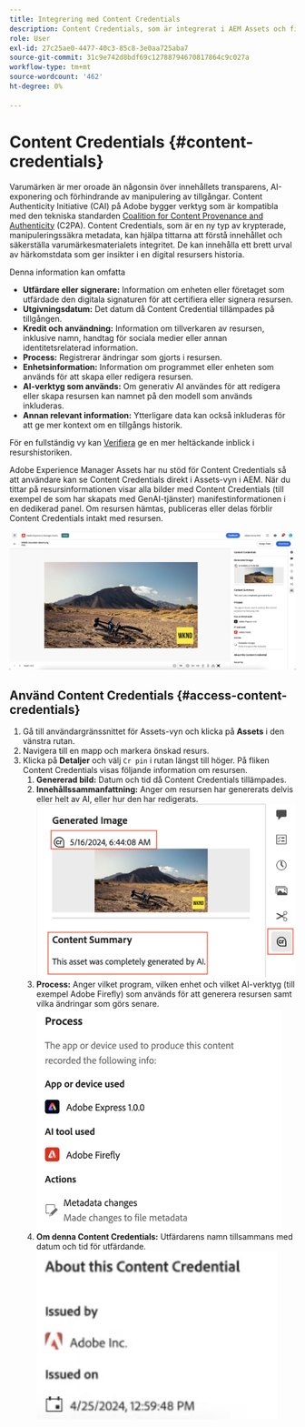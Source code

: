 ```yaml
---
title: Integrering med Content Credentials
description: Content Credentials, som är integrerat i AEM Assets och finns i Assets View, kan erbjuda kontext i en tillgångs historia, inklusive hur den har skapats och vem som har deltagit i skapandet av den. Som en näringsetikett för digitalt innehåll kan Content Credentials bidra till att öka transparensen och bygga förtroende hos målgrupperna.
role: User
exl-id: 27c25ae0-4477-40c3-85c8-3e0aa725aba7
source-git-commit: 31c9e742d8bdf69c12788794670817864c9c027a
workflow-type: tm+mt
source-wordcount: '462'
ht-degree: 0%

---
```


# Content Credentials {#content-credentials}

Varumärken är mer oroade än någonsin över innehållets transparens, AI-exponering och förhindrande av manipulering av tillgångar. Content Authenticity Initiative (CAI) på Adobe bygger verktyg som är kompatibla med den tekniska standarden [Coalition for Content Provenance and Authenticity](https://c2pa.org/specifications/specifications/1.1/specs/C2PA_Specification.html#_trust_model) (C2PA). Content Credentials, som är en ny typ av krypterade, manipuleringssäkra metadata, kan hjälpa tittarna att förstå innehållet och säkerställa varumärkesmaterialets integritet. De kan innehålla ett brett urval av härkomstdata som ger insikter i en digital resursers historia.

Denna information kan omfatta

* **Utfärdare eller signerare:** Information om enheten eller företaget som utfärdade den digitala signaturen för att certifiera eller signera resursen.
* **Utgivningsdatum:** Det datum då Content Credential tillämpades på tillgången.
* **Kredit och användning:** Information om tillverkaren av resursen, inklusive namn, handtag för sociala medier eller annan identitetsrelaterad information.
* **Process:** Registrerar ändringar som gjorts i resursen.
* **Enhetsinformation:** Information om programmet eller enheten som används för att skapa eller redigera resursen.
* **AI-verktyg som används:** Om generativ AI användes för att redigera eller skapa resursen kan namnet på den modell som används inkluderas.
* **Annan relevant information:** Ytterligare data kan också inkluderas för att ge mer kontext om en tillgångs historik.

För en fullständig vy kan [Verifiera](https://contentcredentials.org/verify) ge en mer heltäckande inblick i resurshistoriken.

Adobe Experience Manager Assets har nu stöd för Content Credentials så att användare kan se Content Credentials direkt i Assets-vyn i AEM. När du tittar på resursinformationen visar alla bilder med Content Credentials (till exempel de som har skapats med GenAI-tjänster) manifestinformationen i en dedikerad panel. Om resursen hämtas, publiceras eller delas förblir Content Credentials intakt med resursen.

![resurser](/help/assets/assets/content-credentials.png)

## Använd Content Credentials {#access-content-credentials}

1. Gå till användargränssnittet för Assets-vyn och klicka på **Assets** i den vänstra rutan.
1. Navigera till en mapp och markera önskad resurs.
1. Klicka på **Detaljer** och välj `Cr pin` i rutan längst till höger. På fliken Content Credentials visas följande information om resursen.
   1. **Genererad bild:** Datum och tid då Content Credentials tillämpades.
   1. **Innehållssammanfattning:** Anger om resursen har genererats delvis eller helt av AI, eller hur den har redigerats.
      ![innehållsautentiseringsuppgifter](/help/assets/assets/content-credentials1.png)
   1. **Process:** Anger vilket program, vilken enhet och vilket AI-verktyg (till exempel Adobe Firefly) som används för att generera resursen samt vilka ändringar som görs senare.
      ![process](/help/assets/assets/CR-Process.png)
   1. **Om denna Content Credentials:** Utfärdarens namn tillsammans med datum och tid för utfärdande.
      ![utfärdare](/help/assets/assets/CR-issuer.png)
